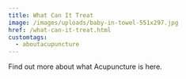 ```yaml
---
title: What Can It Treat
image: /images/uploads/baby-in-towel-551x297.jpg
href: /what-can-it-treat.html
customtags:
  - aboutacupuncture
---
```

Find out more about what Acupuncture is here.